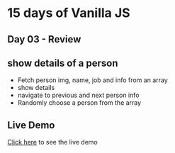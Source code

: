 # 15 days of Vanilla JS
## Day 03 - Review

## show details of a person
- Fetch  person img, name, job and info from an array
- show details
- navigate to previous and next person info
- Randomly choose a person from the array

## Live Demo
<a href="alapp-review.netlify.app" target="_blank">Click here</a> to see the live demo